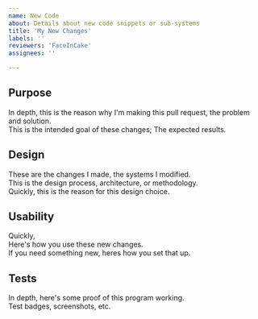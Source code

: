 ```yaml
---
name: New Code
about: Details about new code snippets or sub-systems
title: 'My New Changes'
labels: ''
reviewers: 'FaceInCake'
assignees: ''

---
```


## Purpose

In depth, this is the reason why I'm making this pull request, the problem and solution.  
This is the intended goal of these changes; The expected results.  

## Design

These are the changes I made, the systems I modified.  
This is the design process, architecture, or methodology.  
Quickly, this is the reason for this design choice.

## Usability

Quickly,  
Here's how you use these new changes.  
If you need something new, heres how you set that up.

## Tests

In depth, here's some proof of this program working.  
Test badges, screenshots, etc.

